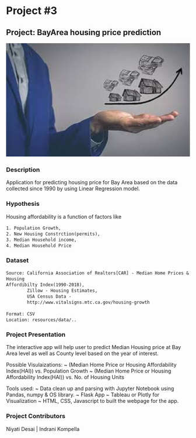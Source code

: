 # Project #3

## Project: BayArea housing price prediction

<img alt="Landing page large screen" src="images/titleimage.jpeg" width=600>


### Description
Application for predicting housing price for Bay Area based on the data collected since 1990 by using Linear Regression model.

### Hypothesis
Housing affordability is a function of factors like

    1. Population Growth,
    2. New Housing Constrction(permits),
    3. Median Household income,
    4. Median Household Price 


### Dataset
    Source: California Association of Realtors[CAR] - Median Home Prices & Housing                                                        Affordibilty Index(1990-2018),          
            Zillow - Housing Estimates,
            USA Census Data - 
            http://www.vitalsigns.mtc.ca.gov/housing-growth
    
    Format: CSV
    Location: resources/data/..

### Project Presentation
The interactive app will help user to predict Median Housing price at Bay Area level as well as County level based on the year of interest.

Possible Visulaizations:
~ (Median Home Price or Housing Affordability Index(HAI)) vs. Population Growth
~ (Median Home Price or Housing Affordability Index(HAI)) vs. No. of Housing Units

Tools used:
~ Data clean up and parsing with Jupyter Notebook using Pandas, numpy & OS library.
~ Flask App
~ Tableau or Plotly for Visualization
~ HTML, CSS, Javascript to built the webpage for the app.

    

### Project Contributors

 Niyati Desai  |  Indrani Kompella 
